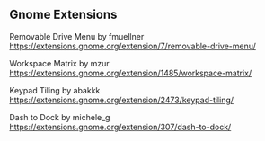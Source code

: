## Gnome Extensions

Removable Drive Menu by fmuellner
https://extensions.gnome.org/extension/7/removable-drive-menu/


Workspace Matrix by mzur
https://extensions.gnome.org/extension/1485/workspace-matrix/

Keypad Tiling by abakkk
https://extensions.gnome.org/extension/2473/keypad-tiling/

Dash to Dock by michele_g
https://extensions.gnome.org/extension/307/dash-to-dock/